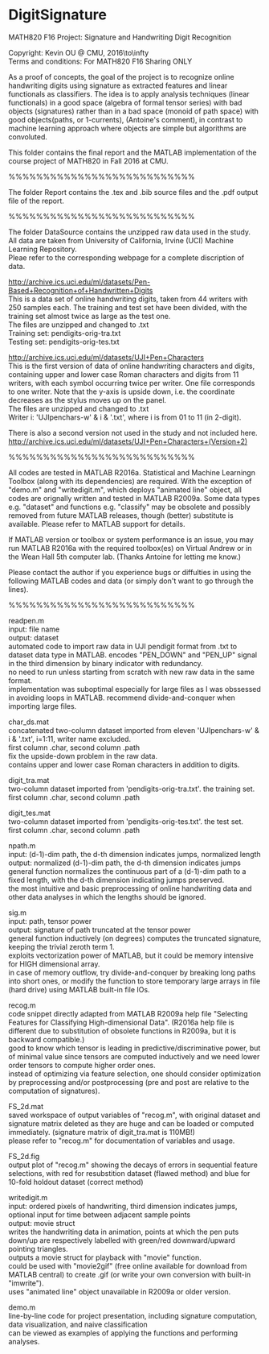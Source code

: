 # DigitSignature
MATH820 F16 Project: Signature and Handwriting Digit Recognition  

Copyright: Kevin OU @ CMU, 2016\to\infty  
Terms and conditions: For MATH820 F16 Sharing ONLY


As a proof of concepts, the goal of the project is to recognize online handwriting digits using signature as extracted features and linear functionals as classifiers. The idea is to apply analysis techniques (linear functionals) in a good space (algebra of formal tensor series) with bad objects (signatures) rather than in a bad space (monoid of path space) with good objects(paths, or 1-currents), (Antoine's comment), in contrast to machine learning approach where objects are simple but algorithms are convoluted.  


This folder contains the final report and the MATLAB implementation of the course project of MATH820 in Fall 2016 at CMU.  

%%%%%%%%%%%%%%%%%%%%%%%%%%%  

The folder Report contains the .tex and .bib source files and the .pdf output file of the report.  

%%%%%%%%%%%%%%%%%%%%%%%%%%%  

The folder DataSource contains the unzipped raw data used in the study.  
All data are taken from University of California, Irvine (UCI) Machine Learning Repository.  
Pleae refer to the corresponding webpage for a complete discription of data.  

http://archive.ics.uci.edu/ml/datasets/Pen-Based+Recognition+of+Handwritten+Digits  
This is a data set of online handwriting digits, taken from 44 writers with 250 samples each. The training and test set have been divided, with the training set almost twice as large as the test one.  
The files are unzipped and changed to .txt  
Training set: pendigits-orig-tra.txt  
Testing set: pendigits-orig-tes.txt  

http://archive.ics.uci.edu/ml/datasets/UJI+Pen+Characters  
This is the first version of data of online handwriting characters and digits, containing upper and lower case Roman characters and digits from 11 writers, with each symbol occurring twice per writer. One file corresponds to one writer. Note that the y-axis is upside down, i.e. the coordinate decreases as the stylus moves up on the panel.  
The files are unzipped and changed to .txt  
Writer i: 'UJIpenchars-w' & i & '.txt', where i is from 01 to 11 (in 2-digit).  

There is also a second version not used in the study and not included here.  
http://archive.ics.uci.edu/ml/datasets/UJI+Pen+Characters+(Version+2)  

%%%%%%%%%%%%%%%%%%%%%%%%%%%  

All codes are tested in MATLAB R2016a. Statistical and Machine Learningn Toolbox (along with its dependencies) are required. With the exception of "demo.m" and "writedigit.m", which deploys "animated line" object, all codes are orignally written and tested in MATLAB R2009a. Some data types e.g. "dataset" and functions e.g. "classify" may be obsolete and possibly removed from future MATLAB releases, though (better) substitute is available. Please refer to MATLAB support for details.  

If MATLAB version or toolbox or system performance is an issue, you may run MATLAB R2016a with the required toolbox(es) on Virtual Andrew or in the Wean Hall 5th computer lab. (Thanks Antoine for letting me know.)  

Please contact the author if you experience bugs or diffulties in using the following MATLAB codes and data (or simply don't want to go through the lines).  

%%%%%%%%%%%%%%%%%%%%%%%%%%%  

readpen.m  
input: file name  
output: dataset  
automated code to import raw data in UJI pendigit format from .txt to dataset data type in MATLAB. encodes "PEN_DOWN" and "PEN_UP" signal in the third dimension by binary indicator with redundancy.  
no need to run unless starting from scratch with new raw data in the same format.  
implementation was suboptimal especially for large files as I was obssessed in avoiding loops in MATLAB. recommend divide-and-conquer when importing large files.  


char_ds.mat  
concatenated two-column dataset imported from eleven 'UJIpenchars-w' & i & '.txt', i=1:11, writer name excluded.  
first column .char, second column .path  
fix the upside-down problem in the raw data.  
contains upper and lower case Roman characters in addition to digits.  


digit_tra.mat  
two-column dataset imported from 'pendigits-orig-tra.txt'. the training set.  
first column .char, second column .path  


digit_tes.mat  
two-column dataset imported from 'pendigits-orig-tes.txt'. the test set.  
first column .char, second column .path  


npath.m  
input: (d-1)-dim path, the d-th dimension indicates jumps, normalized length  
output: normalized (d-1)-dim path, the d-th dimension indicates jumps  
general function normalizes the continuous part of a (d-1)-dim path to a fixed length, with the d-th dimension indicating jumps preserved.  
the most intuitive and basic preprocessing of online handwriting data and other data analyses in which the lengths should be ignored.  


sig.m  
input: path, tensor power  
output: signature of path truncated at the tensor power  
general function inductively (on degrees) computes the truncated signature, keeping the trivial zeroth term 1.  
exploits vectorization power of MATLAB, but it could be memory intensive for HIGH dimensional array.  
in case of memory outflow, try divide-and-conquer by breaking long paths into short ones, or modify the function to store temporary large arrays in file (hard drive) using MATLAB built-in file IOs.  


recog.m  
code snippet directly adapted from MATLAB R2009a help file "Selecting Features for Classifying High-dimensional Data". (R2016a help file is different due to substitution of obsolete functions in R2009a, but it is backward compatible.)  
good to know which tensor is leading in predictive/discriminative power, but of minimal value since tensors are computed inductively and we need lower order tensors to compute higher order ones.  
instead of optimizing via feature selection, one should consider optimization by preprocessing and/or postprocessing (pre and post are relative to the computation of signatures).  


FS_2d.mat  
saved workspace of output variables of "recog.m", with original dataset and signature matrix deleted as they are huge and can be loaded or computed immediately. (signature matrix of digit_tra.mat is 110MB!)  
please refer to "recog.m" for documentation of variables and usage.  


FS_2d.fig  
output plot of "recog.m" showing the decays of errors in sequential feature selections, with red for resubstition dataset (flawed method) and blue for 10-fold holdout dataset (correct method)  


writedigit.m  
input: ordered pixels of handwriting, third dimension indicates jumps, optional input for time between adjacent sample points  
output: movie struct  
writes the handwriting data in animation, points at which the pen puts down/up are respectively labelled with green/red downward/upward pointing triangles.  
outputs a movie struct for playback with "movie" function.  
could be used with "movie2gif" (free online available for download from MATLAB central) to create .gif (or write your own conversion with built-in "imwrite").  
uses "animated line" object unavailable in R2009a or older version.  

demo.m  
line-by-line code for project presentation, including signature computation, data visualization, and naive classification  
can be viewed as examples of applying the functions and performing analyses.  
